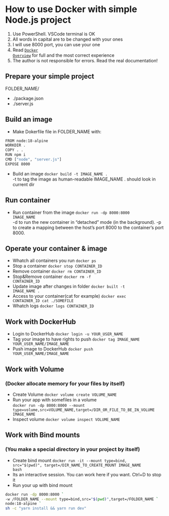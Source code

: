 # How to use Docker with simple Node.js project
1. Use PowerShell. VSCode terminal is OK  
2. All words in capital are to be changed with your ones
3. I will use 8000 port, you can use your one
4. Read <code><a href="https://docs.docker.com/get-started/overview/">Docker Overview</a></code> for full and the most correct experience
5. The author is not responsible for errors. Read the real documentation!

## Prepare your simple project 
FOLDER_NAME/  
- ./package.json    
- ./server.js  

## Build an image
- Make Dokerfile file in FOLDER_NAME with:
``` bash
FROM node:18-alpine
WORKDIR .
COPY . . 
RUN npm i 
CMD ["node", "server.js"]
EXPOSE 8000
```
- Build an image <code>docker build -t IMAGE_NAME .</code>  
-t to tag the image as human-readable IMAGE_NAME
. should look in current dir

## Run container
- Run container from the image <code>docker run -dp 8000:8000 INAGE_NAME</code>  
-d to run the new container in “detached” mode (in the background). 
-p to create a mapping between the host’s port 8000 to the container’s port 8000.  

## Operate your container & image
- Whatch all containers you run             <code>docker ps</code>
- Stop a container                          <code>docker stop CONTAINER_ID</code>
- Remove container                          <code>docker rm CONTAINER_ID</code>
- Stop&Remove container                     <code>docker rm -f CONTAINER_ID</code>
- Update image after changes in folder      <code>docker built -t IMAGE_NAME .</code>
- Access to your container(cat for example) <code>docker exec CONTAINER_ID cat ./SOMEFILE</code>
- Whatch logs                               <code>docker logs CONTAINER_ID</code>

## Work with DockerHub  
- Login to DockerHub                    <code>docker login -u YOUR_USER_NAME</code>
- Tag your image to have rights to push <code>docker tag IMAGE_NAME YOUR_USER_NAME/IMAGE_NAME</code>
- Push image to DockerHub               <code>docker push YOUR_USER_NAME/IMAGE_NAME</code>

## Work with Volume
### (Docker allocate memory for your files by itself)
- Create Volume                           <code>docker volume create VOLUME_NAME</code>
- Run your app with somefiles in a volume  
<code>docker run -dp 8000:8000 --mount type=volume,src=VOLUME_NAME,target=/DIR_OR_FILE_TO_BE_IN_VOLUME IMAGE_NAME</code>
- Inspect volume                          <code>docker volume inspect VOLUME_NAME</code>

## Work with Bind mounts
### (You make a special directory in your project by itself)
- Create bind mount <code>docker run -it --mount type=bind, src="$(pwd)", target=/DIR_NAME_TO_CREATE_MOUNT IMAGE_NAME bash</code>
- Its an interactive session. You can work here if you want. Ctrl+D to stop it
- Run your up with bind mount 
``` bash
docker run -dp 8000:8000 `
-w /FOLDER_NAME --mount type=bind,src="$(pwd)",target=/FOLDER_NAME `
node:18-alpine `
sh -c "yarn install && yarn run dev"
```
